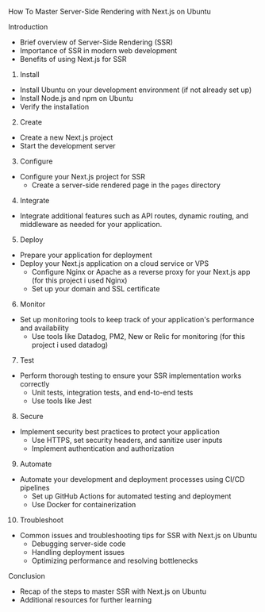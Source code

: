 How To Master Server-Side Rendering with Next.js on Ubuntu

Introduction
- Brief overview of Server-Side Rendering (SSR)
- Importance of SSR in modern web development
- Benefits of using Next.js for SSR

1. Install
- Install Ubuntu on your development environment (if not already set up)
- Install Node.js and npm on Ubuntu
- Verify the installation

2. Create
- Create a new Next.js project
- Start the development server
 
3. Configure
- Configure your Next.js project for SSR
  - Create a server-side rendered page in the `pages` directory

4. Integrate
- Integrate additional features such as API routes, dynamic routing, and middleware as needed for your application.

5. Deploy
- Prepare your application for deployment
- Deploy your Next.js application on a cloud service or VPS
  - Configure Nginx or Apache as a reverse proxy for your Next.js app (for this project i used Nginx)
  - Set up your domain and SSL certificate

6. Monitor
- Set up monitoring tools to keep track of your application's performance and availability
  - Use tools like Datadog, PM2, New or Relic for monitoring (for this project i used datadog)
 
7. Test
- Perform thorough testing to ensure your SSR implementation works correctly
  - Unit tests, integration tests, and end-to-end tests
  - Use tools like Jest

8. Secure
- Implement security best practices to protect your application
  - Use HTTPS, set security headers, and sanitize user inputs
  - Implement authentication and authorization

9. Automate
- Automate your development and deployment processes using CI/CD pipelines
  - Set up GitHub Actions for automated testing and deployment
  - Use Docker for containerization

10. Troubleshoot
- Common issues and troubleshooting tips for SSR with Next.js on Ubuntu
  - Debugging server-side code
  - Handling deployment issues
  - Optimizing performance and resolving bottlenecks

Conclusion
- Recap of the steps to master SSR with Next.js on Ubuntu
- Additional resources for further learning
